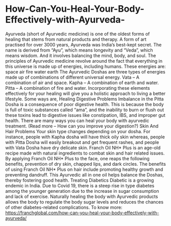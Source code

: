 # How-Can-You-Heal-Your-Body-Effectively-with-Ayurveda-
Ayurveda (short of Ayurvedic medicine) is one of the oldest forms of healing that stems from natural products and therapy. A form of art practised for over 3000 years, Ayurveda was India’s best-kept secret.  The name is derived from “Ayu”, which means longevity and “Veda”, which means wisdom. And it involves balancing the mind, body, and soul.  The principles of Ayurvedic medicine revolve around the fact that everything in this universe is made up of energies, including humans. These energies are: space air fire water earth The Ayurvedic Doshas are three types of energies made up of combinations of different universal energy.  Vata – A combination of air and space. Kapha – A combination of earth and water. Pitta – A combination of fire and water.  Incorporating these elements effectively for your healing will give you a holistic approach to living a better lifestyle. Some ways are,  Healing Digestive Problems Imbalance in the Pitta Dosha is a consequence of poor digestive health. This is because the body is full of toxic substances called “ama”, and the inability to burn or flush out these toxins lead to digestive issues like constipation, IBS, and improper gut health. There are many ways you can heal your body with ayurvedic treatment. (Read more – How can you improve your digestion?)  Skin And Hair Problems Your skin type changes depending on your dosha. For instance, people with Kapha dosha will have thick oily skin whereas, people with Pitta Dosha will easily breakout and get frequent rashes, and people with Vata Dosha have dry delicate skin. Franch Oil NH* Plus is an age-old recipe made with natural ingredients to combat skin and hair related issues. By applying Franch Oil NH* Plus to the face, one reaps the following benefits, prevention of dry skin, chapped lips, and dark circles. The benefits of using Franch Oil NH* Plus on hair include promoting healthy growth and preventing dandruff. This Ayurvedic all in one oil helps balance the Doshas, thereby fostering good health.  Treating Diabetics Diabetic is a growing endemic in India. Due to Covid 19, there is a steep rise in type diabetes among the younger generation due to the increase in sugar consumption and lack of exercise. Naturally healing the body with Ayurvedic products allows the body to regulate the body sugar levels and reduces the chances of other diabetes-related complications.  To know more: https://franchglobal.com/how-can-you-heal-your-body-effectively-with-ayurveda/
